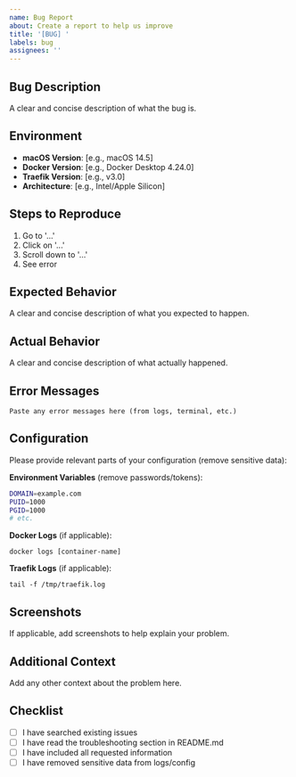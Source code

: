 ```yaml
---
name: Bug Report
about: Create a report to help us improve
title: '[BUG] '
labels: bug
assignees: ''
---
```


## Bug Description
A clear and concise description of what the bug is.

## Environment
- **macOS Version**: [e.g., macOS 14.5]
- **Docker Version**: [e.g., Docker Desktop 4.24.0]
- **Traefik Version**: [e.g., v3.0]
- **Architecture**: [e.g., Intel/Apple Silicon]

## Steps to Reproduce
1. Go to '...'
2. Click on '...'
3. Scroll down to '...'
4. See error

## Expected Behavior
A clear and concise description of what you expected to happen.

## Actual Behavior
A clear and concise description of what actually happened.

## Error Messages
```
Paste any error messages here (from logs, terminal, etc.)
```

## Configuration
Please provide relevant parts of your configuration (remove sensitive data):

**Environment Variables** (remove passwords/tokens):
```bash
DOMAIN=example.com
PUID=1000
PGID=1000
# etc.
```

**Docker Logs** (if applicable):
```
docker logs [container-name]
```

**Traefik Logs** (if applicable):
```
tail -f /tmp/traefik.log
```

## Screenshots
If applicable, add screenshots to help explain your problem.

## Additional Context
Add any other context about the problem here.

## Checklist
- [ ] I have searched existing issues
- [ ] I have read the troubleshooting section in README.md
- [ ] I have included all requested information
- [ ] I have removed sensitive data from logs/config 